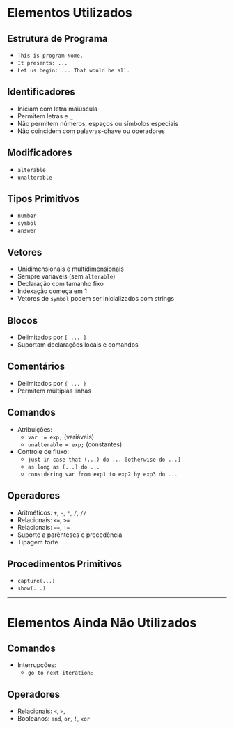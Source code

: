 # Elementos Utilizados

## Estrutura de Programa
- `This is program Nome.`
- `It presents: ...`
- `Let us begin: ... That would be all.`

## Identificadores
- Iniciam com letra maiúscula  
- Permitem letras e `_`  
- Não permitem números, espaços ou símbolos especiais  
- Não coincidem com palavras-chave ou operadores  

## Modificadores
- `alterable`
- `unalterable`

## Tipos Primitivos
- `number`
- `symbol`
- `answer`

## Vetores
- Unidimensionais e multidimensionais  
- Sempre variáveis (sem `alterable`)  
- Declaração com tamanho fixo  
- Indexação começa em 1  
- Vetores de `symbol` podem ser inicializados com strings

## Blocos
- Delimitados por `[ ... ]`  
- Suportam declarações locais e comandos

## Comentários
- Delimitados por `{ ... }`  
- Permitem múltiplas linhas

## Comandos
- Atribuições:
  - `var := exp;` (variáveis)
  - `unalterable = exp;` (constantes)
- Controle de fluxo:
  - `just in case that (...) do ... [otherwise do ...]`
  - `as long as (...) do ...`
  - `considering var from exp1 to exp2 by exp3 do ...`

## Operadores
- Aritméticos: `+`, `-`, `*`, `/`, `//`
- Relacionais: `<=`, `>=`
- Relacionais: `==`, `!=`
- Suporte a parênteses e precedência
- Tipagem forte

## Procedimentos Primitivos
- `capture(...)`
- `show(...)`

---

# Elementos Ainda Não Utilizados

## Comandos
- Interrupções:
  - `go to next iteration;`

## Operadores
- Relacionais: `<`, `>`,
- Booleanos: `and`, `or`, `!`, `xor`
